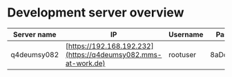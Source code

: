 # Development server overview

| Server name | IP                                           | Username  | Password   | OS                 | RAM   | HDD   | Cluster                 | Expiration | Description                      |
|-------------|----------------------------------------------|-----------|------------|--------------------|-------|-------|-------------------------|------------|----------------------------------|
| q4deumsy082 | [https://192.168.192.232](https://q4deumsy082.mms-at-work.de) | rootuser  | 8aDd335+23 | CentOS 7 - 64-bit  | 8 GB  | 20 GB | MMSLAN-Cluster-Linux    | 2021-06-07 | Internal development environment |
